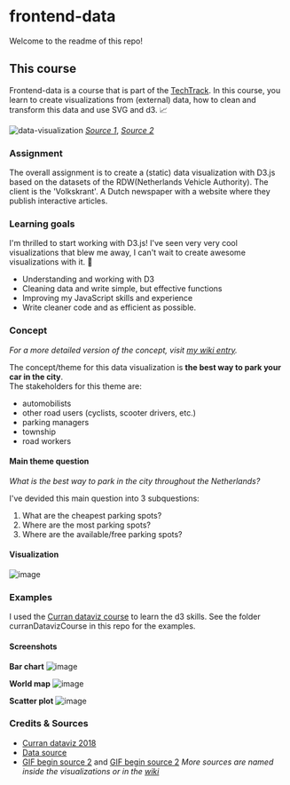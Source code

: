 # frontend-data

Welcome to the readme of this repo!

## This course 
Frontend-data is a course that is part of the [TechTrack](https://cmda-tt.github.io/course-20-21/).
In this course, you learn to create visualizations from (external) data, how to clean and transform this data and use SVG and d3. 📈

![data-visualization](https://user-images.githubusercontent.com/58043913/96985013-e6c8fb00-1520-11eb-86f1-6d227a162ea9.gif)
[_Source 1_](https://dribbble.com/shots/3257484-Dataviz-1), [_Source 2_](https://nl.pinterest.com/pin/634866878694365512/)

### Assignment
The overall assignment is to create a (static) data visualization with D3.js based on the datasets of the RDW(Netherlands Vehicle Authority). The client is the 'Volkskrant'. A Dutch newspaper with a website where they publish interactive articles.

### Learning goals
I'm thrilled to start working with D3.js! I've seen very very cool visualizations that blew me away, I can't wait to create awesome visualizations with it. 🎉

* Understanding and working with D3  
* Cleaning data and write simple, but effective functions
* Improving my JavaScript skills and experience
* Write cleaner code and as efficient as possible.

### Concept
_For a more detailed version of the concept, visit [my wiki entry](https://github.com/Jelmerovereem/functional-programming/wiki/Concept-&-research-questions)._

The concept/theme for this data visualization is **the best way to park your car in the city**.  
The stakeholders for this theme are:
* automobilists
* other road users (cyclists, scooter drivers, etc.)
* parking managers
* township
* road workers

#### Main theme question
_What is the best way to park in the city throughout the Netherlands?_

I've devided this main question into 3 subquestions:  
1. What are the cheapest parking spots?  
2. Where are the most parking spots?  
3. Where are the available/free parking spots? 

#### Visualization
![image](https://user-images.githubusercontent.com/58043913/98917601-e2af4e00-24cc-11eb-949b-fa2496f667d7.png)

### Examples
I used the [Curran dataviz course](https://curran.github.io/dataviz-course-2018/) to learn the d3 skills.
See the folder curranDatavizCourse in this repo for the examples.

#### Screenshots
**Bar chart**
![image](https://user-images.githubusercontent.com/58043913/98920047-e8f2f980-24cf-11eb-91d5-4cbcbcb87cab.png)

**World map**
![image](https://user-images.githubusercontent.com/58043913/98920116-fd36f680-24cf-11eb-88e1-e3ef30ee94c3.png)

**Scatter plot**
![image](https://user-images.githubusercontent.com/58043913/98919964-cfea4880-24cf-11eb-9ae8-7c9c115d4934.png)

### Credits & Sources
* [Curran dataviz 2018](https://curran.github.io/dataviz-course-2018/)
* [Data source](https://opendata.rdw.nl/browse?category=Parkeren&provenance=official)
* [GIF begin source 2](https://dribbble.com/shots/3257484-Dataviz-1) and [GIF begin source 2](https://nl.pinterest.com/pin/634866878694365512/)
_More sources are named inside the visualizations or in the [wiki](https://github.com/Jelmerovereem/frontend-data/wiki)_